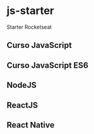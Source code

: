 # js-starter
Starter Rocketseat

## Curso JavaScript

## Curso JavaScript ES6

## NodeJS

## ReactJS

## React Native